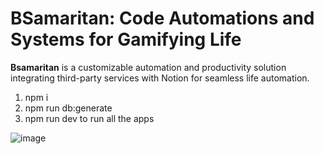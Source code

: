 # BSamaritan: Code Automations and Systems for Gamifying Life

**Bsamaritan** is a customizable automation and productivity solution integrating third-party services with Notion for seamless life automation.


1) npm i
2) npm run db:generate
3) npm run dev to run all the apps



![image](https://github.com/user-attachments/assets/67a9be68-0cb9-4ae4-8855-12b0d2862711)


